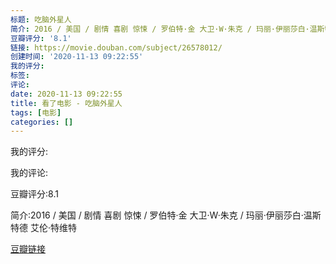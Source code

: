 ```yaml
---
标题: 吃脑外星人
简介: 2016 / 美国 / 剧情 喜剧 惊悚 / 罗伯特·金 大卫·W·朱克 / 玛丽·伊丽莎白·温斯特德 艾伦·特维特
豆瓣评分: '8.1'
链接: https://movie.douban.com/subject/26578012/
创建时间: '2020-11-13 09:22:55'
我的评分:
标签:
评论:
date: 2020-11-13 09:22:55
title: 看了电影 - 吃脑外星人
tags: [电影]
categories: []
---
```


我的评分:

我的评论:

豆瓣评分:8.1

简介:2016 / 美国 / 剧情 喜剧 惊悚 / 罗伯特·金 大卫·W·朱克 / 玛丽·伊丽莎白·温斯特德 艾伦·特维特

[豆瓣链接](https://movie.douban.com/subject/26578012/)

